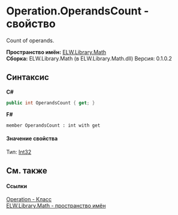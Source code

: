 # Operation.OperandsCount - свойство
 

Count of operands.

**Пространство имён:**&nbsp;<a href="N_ELW_Library_Math">ELW.Library.Math</a><br />**Сборка:**&nbsp;ELW.Library.Math (в ELW.Library.Math.dll) Версия: 0.1.0.2

## Синтаксис

**C#**<br />
``` C#
public int OperandsCount { get; }
```

**F#**<br />
``` F#
member OperandsCount : int with get

```


#### Значение свойства
Тип:&nbsp;<a href="http://msdn2.microsoft.com/ru-ru/library/td2s409d" target="_blank">Int32</a>

## См. также


#### Ссылки
<a href="T_ELW_Library_Math_Operation">Operation - Класс</a><br /><a href="N_ELW_Library_Math">ELW.Library.Math - пространство имён</a><br />